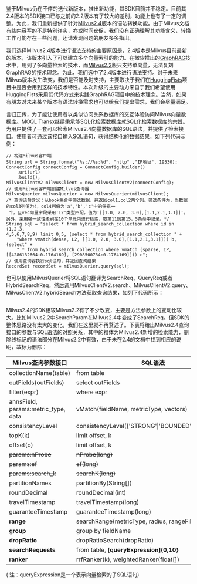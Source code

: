​	鉴于Milvus仍在不停的迭代新版本，推出新功能，其SDK目前并不稳定。目前其2.4版本的SDK接口已与之前的2.2版本有了较大的差别，功能上也有了一定的调整。为此，我们重新提供了针对[Milvus2.4](https://github.com/colorknight/moql-transx/tree/master/moql-querier-milvus2.4)版本的语法转换功能。由于Milvus文档有些内容写的不是特别详实，亦或时间仓促，我们没有正确理解其功能含义，转换工作可能存在一些问题，还请发现问题的朋友多多指出。

​	我们选择Milvus2.4版本进行语法支持的主要原因是，2.4版本是Milvus目前最新的版本，该版本引入了可以建立多个向量索引的能力。在微软推出的[GraphRAG](https://github.com/microsoft/graphrag)技术中，用到了多向量检索的技术，而[Milvus2.2](https://github.com/colorknight/moql-transx/tree/master/moql-querier-milvus)版只支持单向量，无法复刻GraphRAG的技术理念。为此，我们选中了2.4版本进行语法支持。对于未来Milvus版本发生改变，我们是否能及时支持，主要取决于我们在[HuggingFists](https://github.com/Datayoo/HuggingFists)项目中是否会用到这样的技术特性。本次升级的主要动力来自于我们希望使用HuggingFists采用低代码方式来实践GraphRAG项目中的技术理念。当然，如果有朋友对未来某个版本有语法转换需求也可以给我们提出需求，我们会尽量满足。

​	言归正传，为了能让使用者以类似访问关系数据库的交互体验访问Milvus向量数据库。MOQL Transx继续秉承能SQL化检索数据库就SQL化检索数据库的宗旨。为用户提供了一套可以检索Milvus2.4向量数据库的SQL语法，并提供了检索接口。使用者可通过该接口输入SQL语句，获得结构化的数据结果，如下列代码示例：

```
// 构建Milvus客户端
String url = String.format("%s://%s:%d", "http" ,"IP地址", 19530);
ConnectConfig connectConfig = ConnectConfig.builder()
    .uri(url)
    .build();
MilvusClientV2 milvusClient = new MilvusClientV2(connectConfig);
// 使用Milvus客户端创建Milvus查询器
MilvusQuerier milvusQuerier = new MilvusQuerier(milvusClient);
/* 查询语句含义：从book集合中筛选数据，并返回col1,col2两个列。筛选条件为，当数据的col3列值为4，col4列值为'a','b','c'中的任意一
 个，且vec向量字段采用'L2'类型匹配，值为'[[1.0, 2.0, 3.0],[1.1,2.1,3.1]]'。另外，采用强一致性级别在10个单元内进行检索，取第11到第15，5条命中记录。*/
String sql = "select * from hybrid_search_collection where id in (1,2,3,
4,5,6,7,8,9) limit 0,5, (select * from hybrid_search_collection " +
    "where vmatch(dense, L2, [[1.0, 2.0, 3.0],[1.1,2.1,3.1]])) b, (select" +
    " * from hybrid_search_collection where vmatch (sparse, IP, [[4286132664:0.1764169], [2908500734:0.1764169]])) c";
// 使用查询器执行sql语句，并返回查询结果
RecordSet recordSet = milvusQuerier.query(sql);
```

​	也可以使用MilvusQuerier将SQL语句翻译为SearchReq、QueryReq或者HybridSearchReq，然后调用MilvusClientV2.search、MilvusClientV2.query、MilvusClientV2.hybridSearch方法获取查询结果，如列下代码所示：

```

```

​	Milvus2.4的SDK相较Milvus2.2有了不少改变，主要是方法参数上的变动比较大。比如Milvus2.2中SearchParam在Milvus2.4中变成了SearchReq。但SDK的整体思路没有太大的变化，我们在这里就不再赘述了。下表将给出Milvus2.4查询接口的参数与SQL语法的对照关系，其中的粗体为Milvus2.4新增的检索能力，删除线标记的语法部分在Milvus2.2中有效，由于未在2.4的文档中找到相应的说明，故标为删除：

| Milvus查询参数接口                  | SQL语法                                               |
| ----------------------------------- | ----------------------------------------------------- |
| collectionName(table)               | from table                                            |
| outFields(outFields)                | select outFields                                      |
| filter(expr)                        | where expr                                            |
| annsField, params:metric_type, data | vMatch(fieldName, metricType, vectors)                |
| consistencyLevel                    | consistencyLevel(['STRONG'\|'BOUNDED'\|'Eventually']) |
| topK(k)                             | limit offset, k                                       |
| offset(o)                           | limit offset, k                                       |
| ~~params:nProbe~~                   | ~~nProbe(long)~~                                      |
| ~~params:ef~~                       | ~~ef(long)~~                                          |
| ~~params:search_k~~                 | ~~searchK(long)~~                                     |
| partitionNames                      | partitionBy(String[])                                 |
| roundDecimal                        | roundDecimal(int)                                     |
| travelTimestamp                     | travelTimestamp(long)                                 |
| guaranteeTimestamp                  | guaranteeTimestamp(long)                              |
| **range**                           | searchRange(metricType, radius, rangeFilter)          |
| **group**                           | group by fieldName                                    |
| **dropRatio**                       | dropRatioSearch(dropRatio)                            |
| **searchRequests**                  | from table, **[queryExpression]{0,10}**               |
| **ranker**                          | rrfRanker(k), weightedRanker(float[])                 |

( 注：queryExpression是一个表示向量检索的子SQL语句)
